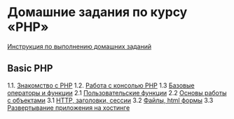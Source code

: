 # Домашние задания по курсу «PHP»

[Инструкция по выполнению домашних заданий](https://github.com/netology-code/bphp-2-homeworks/blob/master/homework.md)

## Basic PHP

1.1. [Знакомство с PHP](001-intro)
1.2. [Работа с консолью PHP](002-console)
1.3 [Базовые операторы и функции]()
2.1 [Пользовательские функции]()
2.2 [Основы работы с объектами]()
3.1 [HTTP, заголовки, сессии]()
3.2 [Файлы, html формы]()
3.3 [Развертывание приложения на хостинге]()

